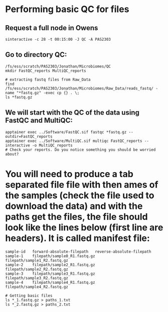 # Performing basic QC for files
## Request a full node in Owens
```shell
sinteractive -c 28 -t 00:15:00 -J QC -A PAS2303
```
## Go to directory QC:
```shell
/fs/ess/scratch/PAS2303/Jonathan/Microbiomes/QC
mkdir FastQC_reports MultiQC_reports

# extracting fastq files from Raw_Data
find /fs/ess/scratch/PAS2303/Jonathan/Microbiomes/Raw_Data/reads_fastq/ -name "*fastq.gz" -exec cp {} . \;
ls *fastq.gz
```

## We will start with the QC of the data using FastQC and MultiQC:
```shell
apptainer exec ../Software/FastQC.sif fastqc *fastq.gz --outdir=FastQC_reports
apptainer exec ../Software/MultiQC.sif multiqc FastQC_reports --interactive -o MultiQC_reports
# Check your reports. Do you notice something you should be worried about?
```

# You will need to produce a tab separated file file with then ames of the samples (check the file used to download the data) and with the paths get the files, the file should look like the lines below (first line are headers). It is called manifest file:
```
sample-id   forward-absolute-filepath   reverse-absolute-filepath
sample-1    filepath/sample0_R1.fastq.gz    filepath/sample1_R2.fastq.gz
sample-2    filepath/sample2_R1.fastq.gz    filepath/sample2_R2.fastq.gz
sample-3    filepath/sample3_R1.fastq.gz    filepath/sample3_R2.fastq.gz
sample-4    filepath/sample4_R1.fastq.gz    filepath/sample4_R2.fastq.gz

# Getting basic files
ls *_1.fastq.gz > paths_1.txt
ls *_2.fastq.gz > paths_2.txt
```
